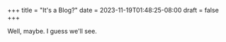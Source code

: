+++
title = "It's a Blog?"
date = 2023-11-19T01:48:25-08:00
draft = false
+++

Well, maybe.  I guess we'll see.

